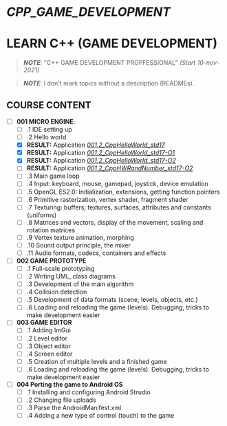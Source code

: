 # _CPP_GAME_DEVELOPMENT_
# LEARN C++ (GAME DEVELOPMENT)

> ***NOTE***: "C++ GAME DEVELOPMENT PROFFESSIONAL" *(Start 10-nov-2021)*

> ***NOTE***: I don't mark topics without a description (READMEs).
## COURSE CONTENT

- [ ] **001 MICRO ENGINE**:
  - [ ] .1 IDE setting up
  - [ ] .2 Hello world
  - [X] **RESULT:** Application [*001.2_CppHelloWorld_std17*][CppGameDev_1]
  - [X] **RESULT:** Application [*001.2_CppHelloWorld_std17-O1*][CppGameDev_2]
  - [X] **RESULT:** Application [*001.2_CppHelloWorld_std17-O2*][CppGameDev_3]
  - [ ] **RESULT:** Application [*001.2_CppHWRandNumber_std17-O2*][CppGameDev_4]
  - [ ] .3 Main game loop
  - [ ] .4 Input: keyboard, mouse, gamepad, joystick, device emulation
  - [ ] .5 OpenGL ES2.0: Initialization, extensions, getting function pointers
  - [ ] .6 Primitive rasterization, vertex shader, fragment shader
  - [ ] .7 Texturing: buffers, textures, surfaces, attributes and constants (uniforms)
  - [ ] .8 Matrices and vectors, display of the movement, scaling and rotation matrices
  - [ ] .9 Vertex texture animation, morphing
  - [ ] .10 Sound output principle, the mixer
  - [ ] .11 Audio formats, codecs, containers and effects
- [ ] **002 GAME PROTOTYPE**
  - [ ] .1 Full-scale prototyping
  - [ ] .2 Writing UML, class diagrams
  - [ ] .3 Development of the main algorithm
  - [ ] .4 Collision detection
  - [ ] .5 Development of data formats (scene, levels, objects, etc.)
  - [ ] .6 Loading and reloading the game (levels). Debugging, tricks to make development easier
- [ ] **003 GAME EDITOR**
  - [ ] .1 Adding ImGui
  - [ ] .2 Level editor
  - [ ] .3 Object editor
  - [ ] .4 Screen editor
  - [ ] .5 Creation of multiple levels and a finished game
  - [ ] .6 Loading and reloading the game (levels). Debugging, tricks to make development easier
- [ ] **004 Porting the game to Android OS**
  - [ ] .1 Installing and configuring Android Strudio
  - [ ] .2 Changing file uploads
  - [ ] .3 Parse the AndroidManifest.xml
  - [ ] .4 Adding a new type of control (touch) to the game

<!--
* [*001.2_CppHelloWorld_std17*][CppGameDev_1]
* [*001.2_CppHelloWorld_std17-O1*][CppGameDev_2]
* [*001.2_CppHelloWorld_std17-O2*][CppGameDev_3]
* [*001.2_CppHWRandNumber_std17-O2*][CppGameDev_4]
-->

[CppGameDev_1]: https://github.com/yoricsv/001_2_CppHelloWorld_std17.git
[CppGameDev_2]: https://github.com/yoricsv/001_2_CppHelloWorld_std17-O1.git
[CppGameDev_3]: https://github.com/yoricsv/001_2_CppHelloWorld_std17-O2_.git
[CppGameDev_4]: https://github.com/yoricsv/001_2_CppHWRandNumber_std17-O2.git